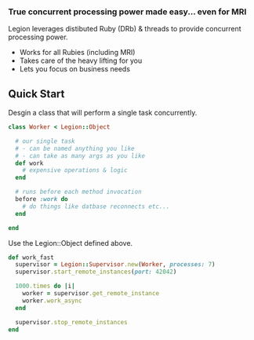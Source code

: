 ### True concurrent processing power made easy... even for MRI

Legion leverages distibuted Ruby (DRb) & threads to provide concurrent processing power.

* Works for all Rubies (including MRI)
* Takes care of the heavy lifting for you
* Lets you focus on business needs

## Quick Start

Desgin a class that will perform a single task concurrently.

```ruby
class Worker < Legion::Object

  # our single task
  # - can be named anything you like
  # - can take as many args as you like
  def work
    # expensive operations & logic
  end

  # runs before each method invocation
  before :work do
    # do things like datbase reconnects etc...
  end

end
```

Use the Legion::Object defined above.

```ruby
def work_fast
  supervisor = Legion::Supervisor.new(Worker, processes: 7)
  supervisor.start_remote_instances(port: 42042)

  1000.times do |i|
    worker = supervisor.get_remote_instance
    worker.work_async
  end

  supervisor.stop_remote_instances
end
```

